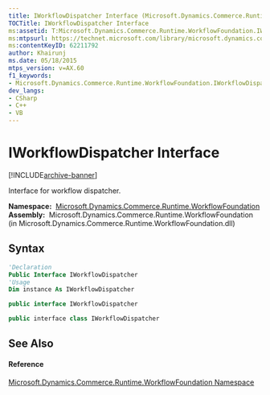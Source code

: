 ```yaml
---
title: IWorkflowDispatcher Interface (Microsoft.Dynamics.Commerce.Runtime.WorkflowFoundation)
TOCTitle: IWorkflowDispatcher Interface
ms:assetid: T:Microsoft.Dynamics.Commerce.Runtime.WorkflowFoundation.IWorkflowDispatcher
ms:mtpsurl: https://technet.microsoft.com/library/microsoft.dynamics.commerce.runtime.workflowfoundation.iworkflowdispatcher(v=AX.60)
ms:contentKeyID: 62211792
author: Khairunj
ms.date: 05/18/2015
mtps_version: v=AX.60
f1_keywords:
- Microsoft.Dynamics.Commerce.Runtime.WorkflowFoundation.IWorkflowDispatcher
dev_langs:
- CSharp
- C++
- VB
---
```


# IWorkflowDispatcher Interface


[!INCLUDE[archive-banner](includes/archive-banner.md)]

Interface for workflow dispatcher.

**Namespace:**  [Microsoft.Dynamics.Commerce.Runtime.WorkflowFoundation](microsoft-dynamics-commerce-runtime-workflowfoundation-namespace.md)  
**Assembly:**  Microsoft.Dynamics.Commerce.Runtime.WorkflowFoundation (in Microsoft.Dynamics.Commerce.Runtime.WorkflowFoundation.dll)

## Syntax

``` vb
'Declaration
Public Interface IWorkflowDispatcher
'Usage
Dim instance As IWorkflowDispatcher
```

``` csharp
public interface IWorkflowDispatcher
```

``` c++
public interface class IWorkflowDispatcher
```

## See Also

#### Reference

[Microsoft.Dynamics.Commerce.Runtime.WorkflowFoundation Namespace](microsoft-dynamics-commerce-runtime-workflowfoundation-namespace.md)

